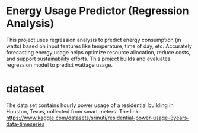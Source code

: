 # Energy Usage Predictor (Regression Analysis)
This project uses regression analysis to predict energy consumption (in watts) based on input features like temperature, time of day, etc.
Accurately forecasting energy usage helps optimize resource allocation, reduce costs, and support sustainability efforts. This project builds and evaluates regression model to predict wattage usage.

# dataset
The data set contains hourly power usage of a residential building in Houston, Texas, collected from smart meters.
The link: https://www.kaggle.com/datasets/srinuti/residential-power-usage-3years-data-timeseries
